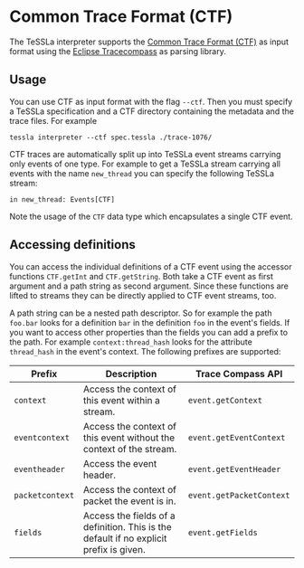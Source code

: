 # Common Trace Format (CTF)

The TeSSLa interpreter supports the [Common Trace Format (CTF)](https://diamon.org/ctf/) as input format using the [Eclipse Tracecompass](https://www.eclipse.org/tracecompass/) as parsing library.

## Usage

You can use CTF as input format with the flag `--ctf`. Then you must specify a TeSSLa specification and a CTF directory containing the metadata and the trace files. For example

```
tessla interpreter --ctf spec.tessla ./trace-1076/
```

CTF traces are automatically split up into TeSSLa event streams carrying only events of one type. For example to get a TeSSLa stream carrying all events with the name `new_thread` you can specify the following TeSSLa stream:

```
in new_thread: Events[CTF]
```

Note the usage of the `CTF` data type which encapsulates a single CTF event.

## Accessing definitions

You can access the individual definitions of a CTF event using the accessor functions `CTF.getInt` and `CTF.getString`. Both take a CTF event as first argument and a path string as second argument. Since these functions are lifted to streams they can be directly applied to CTF event streams, too.

A path string can be a nested path descriptor. So for example the path `foo.bar` looks for a definition `bar` in the definition `foo` in the event's fields. If you want to access other properties than the fields you can add a prefix to the path. For example `context:thread_hash` looks for the attribute `thread_hash` in the event's context. The following prefixes are supported:

| Prefix          | Description                                                                            | Trace Compass API        |
| --------------- | -------------------------------------------------------------------------------------- | ------------------------ |
| `context`       | Access the context of this event within a stream.                                      | `event.getContext`       |
| `eventcontext`  | Access the context of this event without the context of the stream.                    | `event.getEventContext`  |
| `eventheader`   | Access the event header.                                                               | `event.getEventHeader`   |
| `packetcontext` | Access the context of packet the event is in.                                          | `event.getPacketContext` |
| `fields`        | Access the fields of a definition. This is the default if no explicit prefix is given. | `event.getFields`        |
